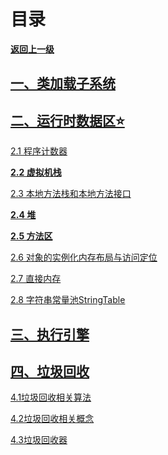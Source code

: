 # 目录

**[返回上一级](../)**

## [一、类加载子系统](类加载子系统.md)

## [二、运行时数据区⭐](运行时数据区概述.md)

[2.1 程序计数器](程序计数器.md)

**[2.2 虚拟机栈](虚拟机栈.md)**

[2.3 本地方法栈和本地方法接口](本地方法栈和本地方法接口.md)

**[2.4 堆](堆.md)**

**[2.5 方法区](方法区.md)**

[2.6 对象的实例化内存布局与访问定位](对象的实例化内存布局与访问定位.md)

[2.7 直接内存](直接内存.md)

[2.8 字符串常量池StringTable](StringTable.md)

## [三、执行引擎](执行引擎.md)

## [四、垃圾回收](垃圾回收概述.md)

[4.1垃圾回收相关算法](垃圾回收相关算法.md)

[4.2垃圾回收相关概念](垃圾回收相关概念.md)

[4.3垃圾回收器](垃圾回收器.m)











